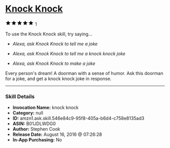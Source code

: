 # [Knock Knock](http://alexa.amazon.com/#skills/amzn1.ask.skill.546e84c9-95f8-405a-b6d4-c758e8135ad3)
![5 stars](../../images/ic_star_black_18dp_1x.png)![5 stars](../../images/ic_star_black_18dp_1x.png)![5 stars](../../images/ic_star_black_18dp_1x.png)![5 stars](../../images/ic_star_black_18dp_1x.png)![5 stars](../../images/ic_star_black_18dp_1x.png) 1

To use the Knock Knock skill, try saying...

* *Alexa, ask Knock Knock to tell me a joke*

* *Alexa, ask Knock Knock to tell me a knock knock joke*

* *Alexa, ask Knock Knock to make a joke*

Every person's dream! A doorman with a sense of humor. Ask this doorman for a joke, and get a knock knock joke in response.

***

### Skill Details

* **Invocation Name:** knock knock
* **Category:** null
* **ID:** amzn1.ask.skill.546e84c9-95f8-405a-b6d4-c758e8135ad3
* **ASIN:** B01JDLWDG0
* **Author:** Stephen Cook
* **Release Date:** August 16, 2016 @ 07:26:28
* **In-App Purchasing:** No
